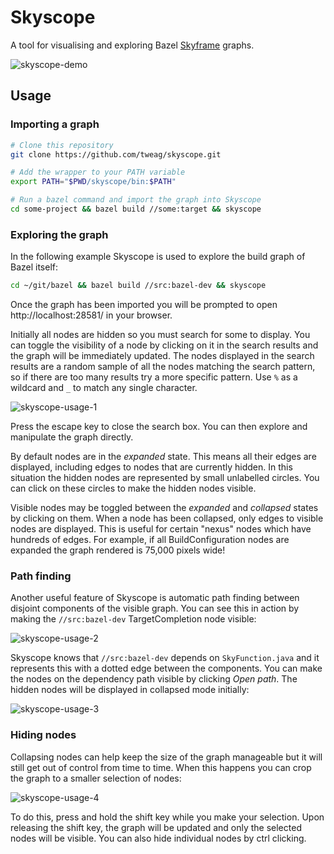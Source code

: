 # Skyscope

A tool for visualising and exploring Bazel [Skyframe](https://bazel.build/reference/skyframe) graphs.

![skyscope-demo](https://github.com/tweag/skyscope/blob/c27f550ed71e50841d19656ca7dc6c89b9e7217d/img/skyscope-demo.gif)

## Usage

### Importing a graph

```bash
# Clone this repository
git clone https://github.com/tweag/skyscope.git

# Add the wrapper to your PATH variable
export PATH="$PWD/skyscope/bin:$PATH"

# Run a bazel command and import the graph into Skyscope
cd some-project && bazel build //some:target && skyscope
```

### Exploring the graph

In the following example Skyscope is used to explore the build graph of Bazel itself:

```bash
cd ~/git/bazel && bazel build //src:bazel-dev && skyscope
```

Once the graph has been imported you will be prompted to open http://localhost:28581/ in your browser.

Initially all nodes are hidden so you must search for some to display.
You can toggle the visibility of a node by clicking on it in the search results and the graph will be immediately updated.
The nodes displayed in the search results are a random sample of all the nodes matching the search pattern,
so if there are too many results try a more specific pattern. Use `%` as a wildcard and `_` to match any single character.

![skyscope-usage-1](https://github.com/tweag/skyscope/blob/c27f550ed71e50841d19656ca7dc6c89b9e7217d/img/skyscope-usage-1.jpg)

Press the escape key to close the search box. You can then explore and manipulate the graph directly.

By default nodes are in the _expanded_ state.
This means all their edges are displayed, including edges to nodes that are currently hidden.
In this situation the hidden nodes are represented by small unlabelled circles.
You can click on these circles to make the hidden nodes visible.

Visible nodes may be toggled between the _expanded_ and _collapsed_ states by clicking on them.
When a node has been collapsed, only edges to visible nodes are displayed.
This is useful for certain "nexus" nodes which have hundreds of edges.
For example, if all BuildConfiguration nodes are expanded the graph rendered is 75,000 pixels wide!

### Path finding

Another useful feature of Skyscope is automatic path finding between disjoint components of the visible graph.
You can see this in action by making the `//src:bazel-dev` TargetCompletion node visible:

![skyscope-usage-2](https://github.com/tweag/skyscope/blob/c27f550ed71e50841d19656ca7dc6c89b9e7217d/img/skyscope-usage-2.jpg)

Skyscope knows that `//src:bazel-dev` depends on `SkyFunction.java` and it represents this with a dotted edge between the components.
You can make the nodes on the dependency path visible by clicking _Open path_.
The hidden nodes will be displayed in collapsed mode initially:

![skyscope-usage-3](https://github.com/tweag/skyscope/blob/c27f550ed71e50841d19656ca7dc6c89b9e7217d/img/skyscope-usage-3.jpg)

### Hiding nodes

Collapsing nodes can help keep the size of the graph manageable but it will still get out of control from time to time.
When this happens you can crop the graph to a smaller selection of nodes:

![skyscope-usage-4](https://github.com/tweag/skyscope/blob/c27f550ed71e50841d19656ca7dc6c89b9e7217d/img/skyscope-usage-4.jpg)

To do this, press and hold the shift key while you make your selection.
Upon releasing the shift key, the graph will be updated and only the selected nodes will be visible.
You can also hide individual nodes by ctrl clicking.

